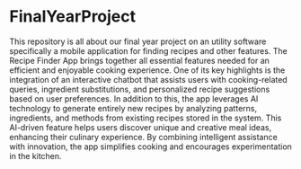 # FinalYearProject
This repository is all about our final year project on an utility software specifically a mobile application for finding recipes and other features.
The Recipe Finder App brings together all essential features needed for an efficient and enjoyable cooking experience. One of its key highlights is the integration of an interactive chatbot that assists users with cooking-related queries, ingredient substitutions, and personalized recipe suggestions based on user preferences. In addition to this, the app leverages AI technology to generate entirely new recipes by analyzing patterns, ingredients, and methods from existing recipes stored in the system. This AI-driven feature helps users discover unique and creative meal ideas, enhancing their culinary experience. By combining intelligent assistance with innovation, the app simplifies cooking and encourages experimentation in the kitchen.
